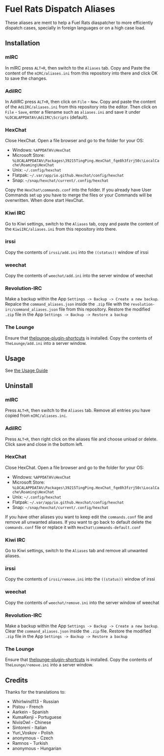 # Fuel Rats Dispatch Aliases

These aliases are ment to help a Fuel Rats diaspatcher to more efficiently dispatch cases, specially in foreign languages or on a high case load.

## Installation

### mIRC

In mIRC press `ALT+R`, then switch to the `Aliases` tab. Copy and Paste the content of the `mIRC/aliases.ini` from this repository into there and click OK to save the changes.

### AdiIRC

In AdiIRC press `ALT+R`, then click on `File` - `New`. Copy and paste the content of the `AdiIRC/aliases.ini` from this repository into the editor. Then click on `File` - `Save`, enter a filename such as `aliases.ini` and save it under `%LOCALAPPDATA%\AdiIRC\Scripts` (default).

### HexChat

Close HexChat. Open a file browser and go to the folder for your OS:

* Windows: `%APPDATA%\HexChat`
* Microsoft Store: `%LOCALAPPDATA%\Packages\39215TingPing.HexChat_fqe8h3fzrj50c\LocalCache\Roaming\HexChat`
* Unix: `~/.config/hexchat`
* Flatpak: `~/.var/app/io.github.Hexchat/config/hexchat`
* Snap: `~/snap/hexchat/current/.config/hexchat`

Copy the `HexChat\commands.conf` into the folder. If you already have User Commands set up you have to merge the files or your Commands will be overwritten. When done start HexChat.

### Kiwi IRC

Go to Kiwi settings, switch to the `Aliases` tab, copy and paste the content of the `KiwiIRC/aliases.ini` from this repository into there.

### irssi

Copy the contents of `irssi/add.ini` into the `((status))` window of irssi

### weechat

Copy the contents of `weechat/add.ini` into the server window of weechat

### Revolution-IRC

Make a backup within the App `Settings -> Backup -> Create a new backup`. Repalce the `command_aliases.json` inside the `.zip` file with the `revolution-irc/command_aliases.json` file from this repository.
Restore the modified `.zip` file in the App `Settings -> Backup -> Restore a backup`

### The Lounge

Ensure that [thelounge-plugin-shortcuts](https://github.com/minidigger/thelounge-plugin-shortcuts) is installed.
Copy the contents of `TheLounge/add.ini` into a server window.

## Usage

See [the Usage Guide](USAGE.md)

## Uninstall

### mIRC

Press `ALT+R`, then switch to the `Aliases` tab. Remove all entries you have copied from `mIRC/aliases.ini`.

### AdiIRC

Press `ALT+R`, then right click on the aliases file and choose unload or delete. Click save and close in the bottom left.

### HexChat

Close HexChat. Open a file browser and go to the folder for your OS:

* Windows: `%APPDATA%\HexChat`
* Microsoft Store: `%LOCALAPPDATA%\Packages\39215TingPing.HexChat_fqe8h3fzrj50c\LocalCache\Roaming\HexChat`
* Unix: `~/.config/hexchat`
* Flatpak: `~/.var/app/io.github.Hexchat/config/hexchat`
* Snap: `~/snap/hexchat/current/.config/hexchat`

If you have other aliases you want to keep edit the `commands.conf` file and remove all unwanted aliases.
If you want to go back to default delete the `commands.conf` file or replace it with `HexChat\commands-default.conf`

### Kiwi IRC

Go to Kiwi settings, switch to the `Aliases` tab and remove all unwanted aliases.

### irssi

Copy the contents of `irssi/remove.ini` into the `((status))` window of irssi

### weechat

Copy the contents of `weechat/remove.ini` into the server window of weechat

### Revolution-IRC

Make a backup within the App `Settings -> Backup -> Create a new backup`. Clear the `command_aliases.json` inside the `.zip` file. Restore the modified `.zip` file in the App `Settings -> Backup -> Restore a backup`

### The Lounge

Ensure that [thelounge-plugin-shortcuts](https://github.com/minidigger/thelounge-plugin-shortcuts) is installed.
Copy the contents of `TheLounge/remove.ini` into a server window.

## Credits

Thanks for the translations to:

* Whirlwind113 - Russian
* Pistou - French
* Aarkein - Spanish
* KumaKenji - Portuguese
* NivisOwl - Chinese
* Sintoreni - Italian
* Yuri_Voskov - Polish
* anonymous - Czech
* Ramnos - Turkish
* anonymous - Hungarian
